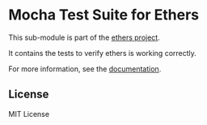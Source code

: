 Mocha Test Suite for Ethers
===========================

This sub-module is part of the [ethers project](https://github.com/ethers-io/ethers.js).

It contains the tests to verify ethers is working correctly.

For more information, see the [documentation](https://docs.ethers.io/v5/testing/).

License
-------

MIT License
